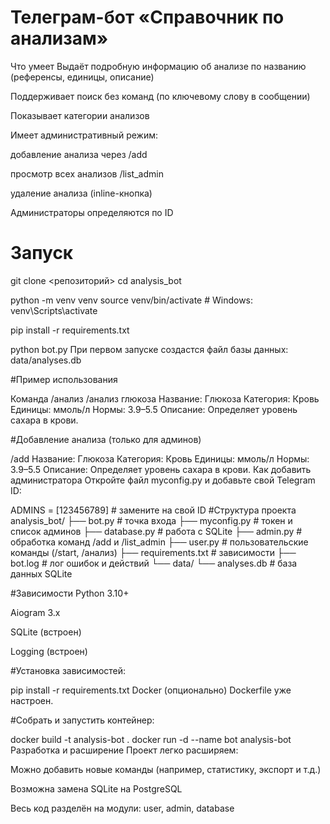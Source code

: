 # Телеграм-бот «Справочник по анализам»
Что умеет
Выдаёт подробную информацию об анализе по названию (референсы, единицы, описание)

Поддерживает поиск без команд (по ключевому слову в сообщении)

Показывает категории анализов

Имеет административный режим:

добавление анализа через /add

просмотр всех анализов /list_admin

удаление анализа (inline-кнопка)

Администраторы определяются по ID

# Запуск

git clone <репозиторий>
cd analysis_bot

python -m venv venv
source venv/bin/activate  # Windows: venv\Scripts\activate

pip install -r requirements.txt

python bot.py
При первом запуске создастся файл базы данных: data/analyses.db

#Пример использования

Команда /анализ
/анализ глюкоза
Название: Глюкоза
Категория: Кровь
Единицы: ммоль/л
Нормы: 3.9–5.5
Описание: Определяет уровень сахара в крови.

#Добавление анализа (только для админов)

/add
Название: Глюкоза
Категория: Кровь
Единицы: ммоль/л
Нормы: 3.9–5.5
Описание: Определяет уровень сахара в крови.
Как добавить администратора
Откройте файл myconfig.py и добавьте свой Telegram ID:

ADMINS = [123456789]  # замените на свой ID
#Структура проекта
analysis_bot/
├── bot.py                # точка входа
├── myconfig.py           # токен и список админов
├── database.py           # работа с SQLite
├── admin.py              # обработка команд /add и /list_admin
├── user.py               # пользовательские команды (/start, /анализ)
├── requirements.txt      # зависимости
├── bot.log               # лог ошибок и действий
└── data/
    └── analyses.db       # база данных SQLite

#Зависимости
Python 3.10+

Aiogram 3.x

SQLite (встроен)

Logging (встроен)

#Установка зависимостей:

pip install -r requirements.txt
Docker (опционально)
Dockerfile уже настроен.

#Собрать и запустить контейнер:

docker build -t analysis-bot .
docker run -d --name bot analysis-bot
Разработка и расширение
Проект легко расширяем:

Можно добавить новые команды (например, статистику, экспорт и т.д.)

Возможна замена SQLite на PostgreSQL

Весь код разделён на модули: user, admin, database
